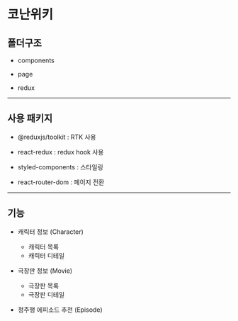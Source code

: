 # 코난위키

## 폴더구조

- components

- page

- redux

---

## 사용 패키지

- @reduxjs/toolkit : RTK 사용

- react-redux : redux hook 사용

- styled-components : 스타일링

- react-router-dom : 페이지 전환

---

## 기능

- 캐릭터 정보 (Character)

  - 캐릭터 목록
  - 캐릭터 디테일

- 극장판 정보 (Movie)

  - 극장판 목록
  - 극장판 디테일

- 정주행 에피소드 추천 (Episode)
